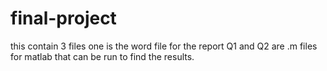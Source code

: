 # final-project
this contain 3 files 
one is the word file for the report
Q1 and Q2 are .m files for matlab that can be run to find the results. 
